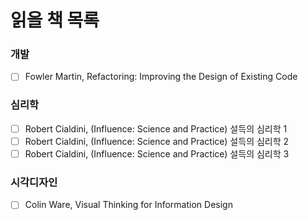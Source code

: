 # 읽을 책 목록

### 개발
- [ ] Fowler Martin, Refactoring: Improving the Design of Existing Code 

### 심리학
- [ ] Robert Cialdini, (Influence: Science and Practice) 설득의 심리학 1
- [ ] Robert Cialdini, (Influence: Science and Practice) 설득의 심리학 2
- [ ] Robert Cialdini, (Influence: Science and Practice) 설득의 심리학 3

### 시각디자인
- [ ] Colin Ware, Visual Thinking for Information Design
